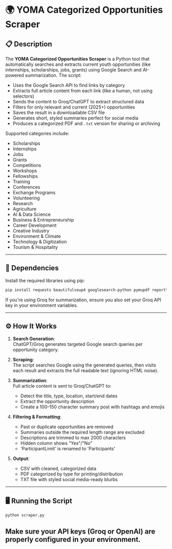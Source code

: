 # 🌍 YOMA Categorized Opportunities Scraper

## 📋 Description

The **YOMA Categorized Opportunities Scraper** is a Python tool that automatically searches and extracts current youth opportunities (like internships, scholarships, jobs, grants) using Google Search and AI-powered summarization. The script:

- Uses the Google Search API to find links by category
- Extracts full article content from each link (like a human, not using selectors)
- Sends the content to Groq/ChatGPT to extract structured data
- Filters for only relevant and current (2025+) opportunities
- Saves the result in a downloadable CSV file
- Generates short, styled summaries perfect for social media
- Produces a categorized PDF and `.txt` version for sharing or archiving

Supported categories include:
- Scholarships
- Internships
- Jobs
- Grants
- Competitions
- Workshops
- Fellowships
- Training
- Conferences
- Exchange Programs
- Volunteering
- Research
- Agriculture
- AI & Data Science
- Business & Entrepreneurship
- Career Development
- Creative Industry
- Environment & Climate
- Technology & Digitization
- Tourism & Hospitality

---

## 🧰 Dependencies

Install the required libraries using pip:

```bash
pip install requests beautifulsoup4 googlesearch-python pymupdf reportlab tiktoken openai pandas
```

If you're using Groq for summarization, ensure you also set your Groq API key in your environment variables.

---

## ⚙️ How It Works

1. **Search Generation**:  
   ChatGPT/Groq generates targeted Google search queries per opportunity category.

2. **Scraping**:  
   The script searches Google using the generated queries, then visits each result and extracts the full readable text (ignoring HTML noise).

3. **Summarization**:  
   Full article content is sent to Groq/ChatGPT to:
   - Detect the title, type, location, start/end dates
   - Extract the opportunity description
   - Create a 100–150 character summary post with hashtags and emojis

4. **Filtering & Formatting**:
   - Past or duplicate opportunities are removed
   - Summaries outside the required length range are excluded
   - Descriptions are trimmed to max 2000 characters
   - Hidden column shows "Yes"/"No"
   - 'ParticipantLimit' is renamed to 'Participants'

5. **Output**:
   - CSV with cleaned, categorized data
   - PDF categorized by type for printing/distribution
   - TXT file with styled social media-ready blurbs

---

## 🖥️ Running the Script

```bash
python scraper.py
```

Make sure your API keys (Groq or OpenAI) are properly configured in your environment.
---


